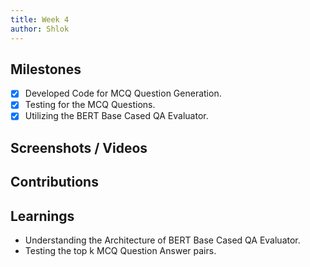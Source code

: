 ```yaml
---
title: Week 4
author: Shlok
---
```


## Milestones
- [x] Developed Code for MCQ Question Generation.
- [x] Testing for the MCQ Questions.
- [x] Utilizing the BERT Base Cased QA Evaluator.

## Screenshots / Videos 

## Contributions

## Learnings
- Understanding the Architecture of BERT Base Cased QA Evaluator.
- Testing the top k MCQ Question Answer pairs.